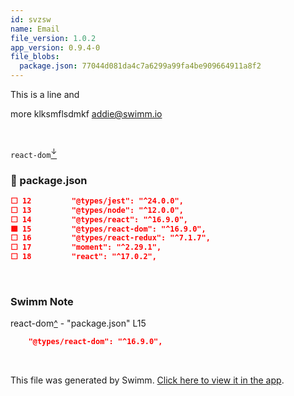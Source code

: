```yaml
---
id: svzsw
name: Email
file_version: 1.0.2
app_version: 0.9.4-0
file_blobs:
  package.json: 77044d081da4c7a6299a99fa4be909664911a8f2
---
```


This is a line and

more klksmflsdmkf addie@swimm.io

<br/>

`react-dom`[<sup id="ZgEqA2">↓</sup>](#f-ZgEqA2)
<!-- NOTE-swimm-snippet: the lines below link your snippet to Swimm -->
### 📄 package.json
```json
⬜ 12         "@types/jest": "^24.0.0",
⬜ 13         "@types/node": "^12.0.0",
⬜ 14         "@types/react": "^16.9.0",
🟩 15         "@types/react-dom": "^16.9.0",
⬜ 16         "@types/react-redux": "^7.1.7",
⬜ 17         "moment": "^2.29.1",
⬜ 18         "react": "^17.0.2",
```

<br/>

<!-- THIS IS AN AUTOGENERATED SECTION. DO NOT EDIT THIS SECTION DIRECTLY -->
### Swimm Note

<span id="f-ZgEqA2">react-dom</span>[^](#ZgEqA2) - "package.json" L15
```json
    "@types/react-dom": "^16.9.0",
```

<br/>

This file was generated by Swimm. [Click here to view it in the app](https://swimm-web-app.web.app/repos/Z2l0aHViJTNBJTNBc3Rva2Utd2VhdGhlciUzQSUzQUFkZGllQ29oZW4=/docs/svzsw).